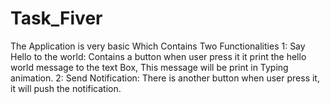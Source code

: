 # Task_Fiver

The Application is very basic Which Contains Two Functionalities
 1: Say Hello to the world:
                Contains a button when user press it it print the hello world message to the text Box, This message will be print in Typing animation.
 2: Send Notification:
                There is another button when user press it, it will push the  notification.
